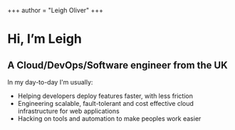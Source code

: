 +++
author = "Leigh Oliver"
+++

# Hi, I’m Leigh

## A Cloud/DevOps/Software engineer from the UK

In my day-to-day I'm usually:
- Helping developers deploy features faster, with less friction
- Engineering scalable, fault-tolerant and cost effective cloud infrastructure for web applications
- Hacking on tools and automation to make peoples work easier
